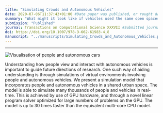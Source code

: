 ```yaml
---
title: "Simulating Crowds and Autonomous Vehicles"
date: 2020-07-06T11:37:43+01:00 #Date paper was published, or rought date of relevance
summary: "What might it look like if vehicles used the same open spaces as pedestrians?"
submission: "Published"
journal: Transactions on Computational Science XXXVII #Submitted journal name
doi: https://doi.org/10.1007/978-3-662-61983-4_8
manuscript: "../manuscripts/Simulating_Crowds_and_Autonomous_Vehicles.pdf" #add the pdf to the content/publications/manuscript folder and insert filename here
---
```


---

![Visualisation of people and autonomous cars](../images/4-way-inset.png)

Understanding how people view and interact with autonomous vehicles is important to guide future directions of research. One such way of aiding understanding is through simulations of virtual environments involving people and autonomous vehicles. We present a simulation model that incorporates people and autonomous vehicles in a shared urban space. The model is able to simulate many thousands of people and vehicles in real-time. This is achieved by use of GPU hardware, and through a novel linear program solver optimized for large numbers of problems on the GPU. The model is up to 30 times faster than the equivalent multi-core CPU model. 
